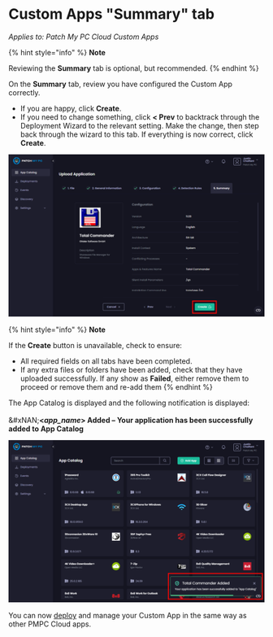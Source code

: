 # Custom Apps "Summary" tab

_Applies to: Patch My PC Cloud Custom Apps_

{% hint style="info" %}
**Note**

Reviewing the **Summary** tab is optional, but recommended.
{% endhint %}

On the **Summary** tab, review you have configured the Custom App correctly.

* If you are happy, click **Create**.
* If you need to change something, click **< Prev** to backtrack through the Deployment Wizard to the relevant setting. Make the change, then step back through the wizard to this tab. If everything is now correct, click **Create**.

![Clicking “Create” on the “Summary” page](/_images/image-(206).png "Clicking “Create” on the “Summary” page")

{% hint style="info" %}
**Note**

If the **Create** button is unavailable, check to ensure:

* All required fields on all tabs have been completed.
* If any extra files or folders have been added, check that they have uploaded successfully. If any show as **Failed**, either remove them to proceed or remove them and re-add them
{% endhint %}

The App Catalog is displayed and the following notification is displayed:\
\
&#xNAN;**<**_**app\_name**_**> Added – Your application has been successfully added to App Catalog**

![](/_images/image-(207).png "")

You can now [deploy](../../cloud-deployments/) and manage your Custom App in the same way as other PMPC Cloud apps.

